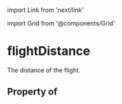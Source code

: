 import Link from 'next/link'
  
import Grid from '@components/Grid'

# flightDistance

The distance of the flight.

## Property of



